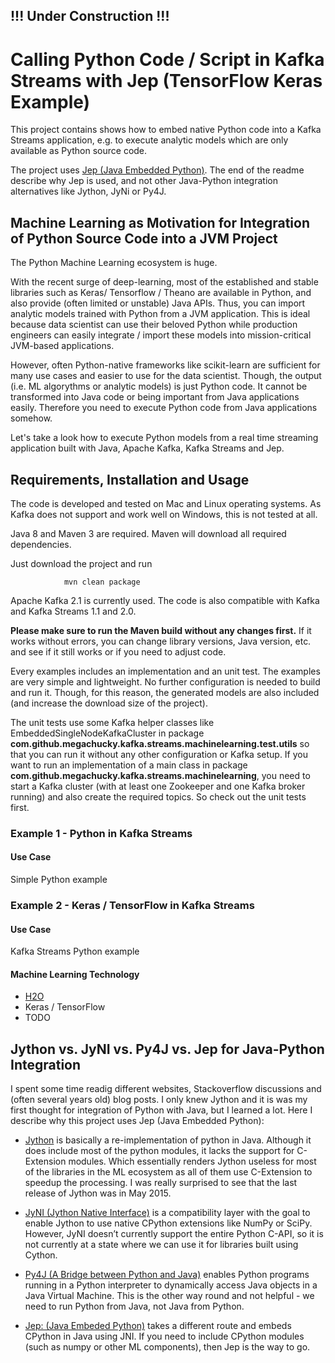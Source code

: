 ## !!! Under Construction !!!

# Calling Python Code / Script in Kafka Streams with Jep (TensorFlow Keras Example)

This project contains shows how to embed native Python code into a Kafka Streams application, e.g. to execute analytic models which are only available as Python source code.

The project uses [Jep (Java Embedded Python)](https://github.com/ninia/jep). The end of the readme describe why Jep is used, and not other Java-Python integration alternatives like Jython, JyNi or Py4J.

## Machine Learning as Motivation for Integration of Python Source Code into a JVM Project

The Python Machine Learning ecosystem is huge.

With the recent surge of deep-learning, most of the established and stable libraries such as Keras/ Tensorflow / Theano are available in Python, and also provide (often limited or unstable) Java APIs. Thus, you can import analytic models trained with Python from a JVM application. This is ideal because data scientist can use their beloved Python while production engineers can easily integrate / import these models into mission-critical JVM-based applications.

However, often Python-native frameworks like scikit-learn are sufficient for many use cases and easier to use for the data scientist. Though, the output (i.e. ML algorythms or analytic models) is just Python code. It cannot be transformed into Java code or being important from Java applications easily. Therefore you need to execute Python code from Java applications somehow.

Let's take a look how to execute Python models from a real time streaming application built with Java, Apache Kafka, Kafka Streams and Jep.

## Requirements, Installation and Usage

The code is developed and tested on Mac and Linux operating systems. As Kafka does not support and work well on Windows, this is not tested at all.

Java 8 and Maven 3 are required. Maven will download all required dependencies.

Just download the project and run

                mvn clean package

Apache Kafka 2.1 is currently used. The code is also compatible with Kafka and Kafka Streams 1.1 and 2.0.

**Please make sure to run the Maven build without any changes first.** If it works without errors, you can change library versions, Java version, etc. and see if it still works or if you need to adjust code.

Every examples includes an implementation and an unit test. The examples are very simple and lightweight. No further configuration is needed to build and run it. Though, for this reason, the generated models are also included (and increase the download size of the project).

The unit tests use some Kafka helper classes like EmbeddedSingleNodeKafkaCluster in package **com.github.megachucky.kafka.streams.machinelearning.test.utils** so that you can run it without any other configuration or Kafka setup. 
If you want to run an implementation of a main class in package **com.github.megachucky.kafka.streams.machinelearning**, you need to start a Kafka cluster (with at least one Zookeeper and one Kafka broker running) and also create the required topics. So check out the unit tests first.

### Example 1 - Python in Kafka Streams

#### Use Case

Simple Python example

### Example 2 - Keras / TensorFlow in Kafka Streams

#### Use Case

Kafka Streams Python example

#### Machine Learning Technology

* [H2O](https://www.h2o.ai)
* Keras / TensorFlow
* TODO

## Jython vs. JyNI vs. Py4J vs. Jep for Java-Python Integration

I spent some time readig different websites, Stackoverflow discussions and (often several years old) blog posts. I only knew Jython and it is was my first thought for integration of Python with Java, but I learned a lot. Here I describe why this project uses Jep (Java Embedded Python):

* [Jython](http://www.jython.org/) is basically a re-implementation of python in Java. Although it does include most of the python modules, it lacks the support for C-Extension modules. Which essentially renders Jython useless for most of the libraries in the ML ecosystem as all of them use C-Extension to speedup the processing. I was really surprised to see that the last release of Jython was in May 2015.

* [JyNI (Jython Native Interface)](https://jyni.org/) is a compatibility layer with the goal to enable Jython to use native CPython extensions like NumPy or SciPy. However, JyNI doesn’t currently support the entire Python C-API, so it is not currently at a state where we can use it for libraries built using Cython.

* [Py4J (A Bridge between Python and Java)](https://www.py4j.org/) enables Python programs running in a Python interpreter to dynamically access Java objects in a Java Virtual Machine. This is the other way round and not helpful - we need to run Python from Java, not Java from Python.

* [Jep: (Java Embeded Python)](https://github.com/ninia/jep) takes a different route and embeds CPython in Java using JNI. If you need to include CPython modules (such as numpy or other ML components), then Jep is the way to go.